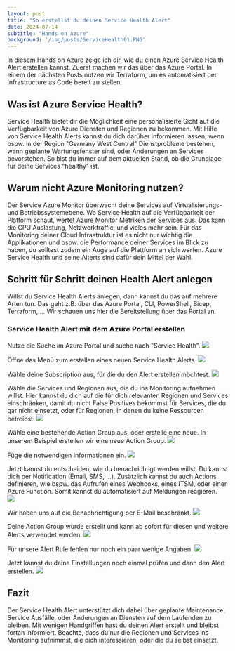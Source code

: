 ```yaml
---
layout: post
title: "So erstellst du deinen Service Health Alert"
date: 2024-07-14
subtitle: "Hands on Azure"
background: '/img/posts/ServiceHealth01.PNG'
---
```

In diesem Hands on Azure zeige ich dir, wie du einen Azure Service Health Alert erstellen kannst. Zuerst machen wir das über das Azure Portal. In einem der nächsten Posts nutzen wir Terraform, um es automatisiert per Infrastructure as Code bereit zu stellen. 

## Was ist Azure Service Health?
Service Health bietet dir die Möglichkeit eine personalisierte Sicht auf die Verfügbarkeit von Azure Diensten und Regionen zu bekommen. Mit Hilfe von Service Health Alerts kannst du dich darüber informieren lassen, wenn bspw. in der Region "Germany West Central" Dienstprobleme bestehen, wann geplante Wartungsfenster sind, oder Änderungen an Services bevorstehen. So bist du immer auf dem aktuellen Stand, ob die Grundlage für deine Services "healthy" ist. 

## Warum nicht Azure Monitoring nutzen? 
Der Service Azure Monitor überwacht deine Services auf Virtualisierungs- und Betriebssystemebene. Wo Service Health auf die Verfügbarkeit der Platform schaut, wertet Azure Monitor Metriken der Services aus. Das kann die CPU Auslastung, Netzwerktraffic, und vieles mehr sein. Für das Monitoring deiner Cloud Infrastruktur ist es nicht nur wichtig die Applikationen und bspw. die Performance deiner Services im Blick zu haben, du solltest zudem ein Auge auf die Plattform an sich werfen. Azure Service Health und seine Alterts sind dafür dein Mittel der Wahl. 

## Schritt für Schritt deinen Health Alert anlegen
Willst du Service Health Alerts anlegen, dann kannst du das auf mehrere Arten tun. Das geht z.B. über das Azure Portal, CLI, PowerShell, Bicep, Terraform, ... Wir schauen uns hier die Bereitstellung über das Portal an. 

### Service Health Alert mit dem Azure Portal erstellen

Nutze die Suche im Azure Portal und suche nach "Service Health". 
<img src="/img/posts/ServiceHealth01.PNG" class="img-fluid"/>

Öffne das Menü zum erstellen eines neuen Service Health Alerts.
<img src="/img/posts/ServiceHealth02.PNG" class="img-fluid"/>

Wähle deine Subscription aus, für die du den Alert erstellen möchtest.
<img src="/img/posts/ServiceHealth03.PNG" class="img-fluid"/>

Wähle die Services und Regionen aus, die du ins Monitoring aufnehmen willst. Hier kannst du dich auf die für dich relevanten Regionen und Services einschränken, damit du nicht False Positives bekommst für Services, die du gar nicht einsetzt, oder für Regionen, in denen du keine Ressourcen betreibst.
<img src="/img/posts/ServiceHealth04.PNG" class="img-fluid"/>

Wähle eine bestehende Action Group aus, oder erstelle eine neue. In unserem Beispiel erstellen wir eine neue Action Group.
<img src="/img/posts/ServiceHealth05.PNG" class="img-fluid"/>

Füge die notwendigen Informationen ein.
<img src="/img/posts/ServiceHealth06.PNG" class="img-fluid"/>

Jetzt kannst du entscheiden, wie du benachrichtigt werden willst. Du kannst dich per Notification (Email, SMS, ...). Zusätzlich kannst du auch Actions definieren, wie bspw. das Aufrufen eines Webhooks, eines ITSM, oder einer Azure Function. Somit kannst du automatisiert auf Meldungen reagieren.  
<img src="/img/posts/ServiceHealth07.PNG" class="img-fluid"/>

Wir haben uns auf die Benachrichtigung per E-Mail beschränkt. 
<img src="/img/posts/ServiceHealth08.PNG" class="img-fluid"/>

Deine Action Group wurde erstellt und kann ab sofort für diesen und weitere Alerts verwendet werden. 
<img src="/img/posts/ServiceHealth09.PNG" class="img-fluid"/>

Für unsere Alert Rule fehlen nur noch ein paar wenige Angaben.
<img src="/img/posts/ServiceHealth10.PNG" class="img-fluid"/>

Jetzt kannst du deine Einstellungen noch einmal prüfen und dann den Alert erstellen.
<img src="/img/posts/ServiceHealth11.PNG" class="img-fluid"/>

## Fazit
Der Service Health Alert unterstützt dich dabei über geplante Maintenance, Service Ausfälle, oder Änderungen an Diensten auf dem Laufenden zu bleiben. Mit wenigen Handgriffen hast du deinen Alert erstellt und bleibst fortan informiert. Beachte, dass du nur die Regionen und Services ins Monitoring aufnimmst, die dich interessieren, oder die du selbst einsetzt. 